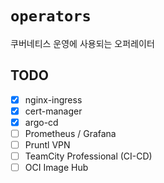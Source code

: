 # `operators`

쿠버네티스 운영에 사용되는 오퍼레이터

## TODO

- [x] nginx-ingress
- [x] cert-manager
- [x] argo-cd
- [ ] Prometheus / Grafana
- [ ] Pruntl VPN
- [ ] TeamCity Professional (CI-CD)
- [ ] OCI Image Hub
